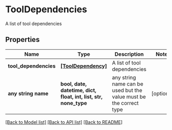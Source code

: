 # ToolDependencies

A list of tool dependencies

## Properties
Name | Type | Description | Notes
------------ | ------------- | ------------- | -------------
**tool_dependencies** | [**[ToolDependency]**](ToolDependency.md) | A list of tool dependencies | 
**any string name** | **bool, date, datetime, dict, float, int, list, str, none_type** | any string name can be used but the value must be the correct type | [optional]

[[Back to Model list]](../README.md#documentation-for-models) [[Back to API list]](../README.md#documentation-for-api-endpoints) [[Back to README]](../README.md)


